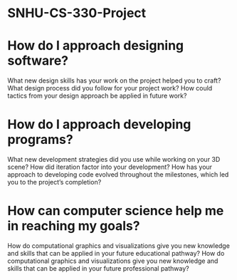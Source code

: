 # SNHU-CS-330-Project
# How do I approach designing software?
What new design skills has your work on the project helped you to craft?
What design process did you follow for your project work?
How could tactics from your design approach be applied in future work?
# How do I approach developing programs?
What new development strategies did you use while working on your 3D scene?
How did iteration factor into your development?
How has your approach to developing code evolved throughout the milestones, which led you to the project’s completion?
# How can computer science help me in reaching my goals?
How do computational graphics and visualizations give you new knowledge and skills that can be applied in your future educational pathway?
How do computational graphics and visualizations give you new knowledge and skills that can be applied in your future professional pathway?
